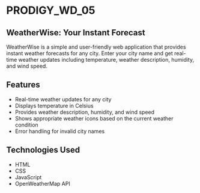 # PRODIGY_WD_05

## WeatherWise: Your Instant Forecast

WeatherWise is a simple and user-friendly web application that provides instant weather forecasts for any city. Enter your city name and get real-time weather updates including temperature, weather description, humidity, and wind speed.

## Features

- Real-time weather updates for any city
- Displays temperature in Celsius
- Provides weather description, humidity, and wind speed
- Shows appropriate weather icons based on the current weather condition
- Error handling for invalid city names

## Technologies Used

- HTML
- CSS
- JavaScript
- OpenWeatherMap API
